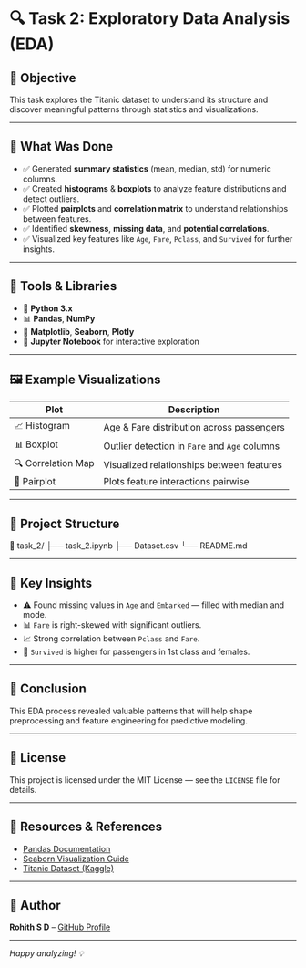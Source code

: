 # 🔍 Task 2: Exploratory Data Analysis (EDA)

## 📝 Objective
This task explores the Titanic dataset to understand its structure and discover meaningful patterns through statistics and visualizations.

---

## 🚀 What Was Done
- ✅ Generated **summary statistics** (mean, median, std) for numeric columns.
- ✅ Created **histograms** & **boxplots** to analyze feature distributions and detect outliers.
- ✅ Plotted **pairplots** and **correlation matrix** to understand relationships between features.
- ✅ Identified **skewness**, **missing data**, and **potential correlations**.
- ✅ Visualized key features like `Age`, `Fare`, `Pclass`, and `Survived` for further insights.

---

## 🧰 Tools & Libraries
- 🐍 **Python 3.x**
- 📊 **Pandas**, **NumPy**
- 🎨 **Matplotlib**, **Seaborn**, **Plotly**
- 🧠 **Jupyter Notebook** for interactive exploration

---

## 🖼️ Example Visualizations
| Plot               | Description                                   |
|---------------------|-----------------------------------------------|
| 📈 Histogram        | Age & Fare distribution across passengers     |
| 📊 Boxplot          | Outlier detection in `Fare` and `Age` columns |
| 🔍 Correlation Map  | Visualized relationships between features     |
| 🧠 Pairplot         | Plots feature interactions pairwise           |



---

## 📂 Project Structure

📁 task_2/
├── task_2.ipynb
├── Dataset.csv
└── README.md

---

## 🎯 Key Insights
- ⚠️ Found missing values in `Age` and `Embarked` — filled with median and mode.
- 📊 `Fare` is right-skewed with significant outliers.
- 📈 Strong correlation between `Pclass` and `Fare`.
- 🎨 `Survived` is higher for passengers in 1st class and females.

---

## 🏅 Conclusion
This EDA process revealed valuable patterns that will help shape preprocessing and feature engineering for predictive modeling.

---

## 📜 License
This project is licensed under the MIT License — see the `LICENSE` file for details.

---

## 🧠 Resources & References
- [Pandas Documentation](https://pandas.pydata.org/)
- [Seaborn Visualization Guide](https://seaborn.pydata.org/)
- [Titanic Dataset (Kaggle)](https://www.kaggle.com/c/titanic)

---

## 📝 Author
**Rohith S D** – [GitHub Profile](https://github.com/Rohith0750/ElevateLabs)

---

*Happy analyzing! 💡*
